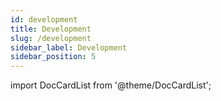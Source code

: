 ```yaml
---
id: development
title: Development
slug: /development
sidebar_label: Development
sidebar_position: 5
---
```


import DocCardList from '@theme/DocCardList';

<DocCardList />